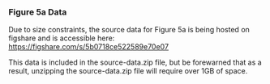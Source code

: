 ### Figure 5a Data

Due to size constraints, the source data for Figure 5a is being hosted on figshare and is accessible here: 
https://figshare.com/s/5b0718ce522589e70e07

This data is included in the source-data.zip file, but be forewarned that as a result, unzipping the source-data.zip file 
will require over 1GB of space.
